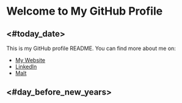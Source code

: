 # Welcome to My GitHub Profile

## <#today_date>

This is my GitHub profile README. You can find more about me on:
- [My Website](https://pierrelegoux.fr)
- [LinkedIn](https://www.linkedin.com/in/pierre-legoux47/)
- [Malt](https://www.malt.fr/profile/pierrelegoux1)

## <#day_before_new_years>

